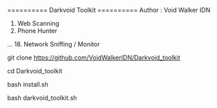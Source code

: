 ========== Darkvoid Toolkit ==========
Author : Void Walker IDN

1. Web Scanning
2. Phone Hunter

...
18. Network Sniffing / Monitor



git clone https://github.com/VoidWalkerIDN/Darkvoid_toolkit


cd Darkvoid_toolkit


bash install.sh


bash darkvoid_toolkit.sh
